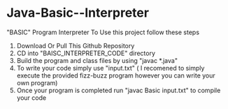 # Java-Basic--Interpreter
"BASIC" Program Interpreter To Use this project follow these steps
1) Download Or Pull This Github Repository
2) CD into "BAISC_INTERPRETER_CODE" directory
3) Build the program and class files by using "javac *.java"
4) To write your code simply use "input.txt" ( I recomened to simply execute the provided fizz-buzz program however you can write your own program)
5) Once your program is completed run "javac Basic input.txt" to compile your code

